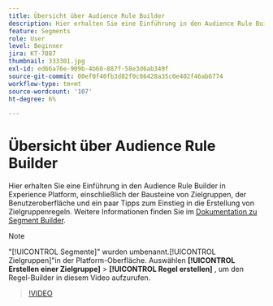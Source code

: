 ```yaml
---
title: Übersicht über Audience Rule Builder
description: Hier erhalten Sie eine Einführung in den Audience Rule Builder in Experience Platform, einschließlich der Bausteine von Zielgruppen, der Benutzeroberfläche und ein paar Tipps zum Einstieg in die Erstellung von Zielgruppenregeln.
feature: Segments
role: User
level: Beginner
jira: KT-7887
thumbnail: 333301.jpg
exl-id: ed66a76e-909b-4b60-887f-58e3d6ab349f
source-git-commit: 00ef0f40fb3d82f0c06428a35c0e402f46ab6774
workflow-type: tm+mt
source-wordcount: '107'
ht-degree: 6%

---
```


# Übersicht über Audience Rule Builder

Hier erhalten Sie eine Einführung in den Audience Rule Builder in Experience Platform, einschließlich der Bausteine von Zielgruppen, der Benutzeroberfläche und ein paar Tipps zum Einstieg in die Erstellung von Zielgruppenregeln. Weitere Informationen finden Sie im [Dokumentation zu Segment Builder](https://experienceleague.adobe.com/docs/experience-platform/segmentation/ui/segment-builder.html?lang=de).

>[!NOTE]
>
> &quot;[!UICONTROL Segmente]&quot; wurden umbenannt.[!UICONTROL Zielgruppen]&quot;in der Platform-Oberfläche. Auswählen **[!UICONTROL Erstellen einer Zielgruppe]** > **[!UICONTROL Regel erstellen]** , um den Regel-Builder in diesem Video aufzurufen.


>[!VIDEO](https://video.tv.adobe.com/v/333301/?learn=on)

